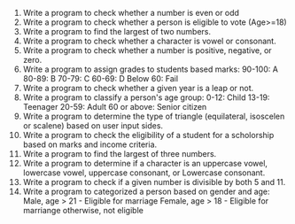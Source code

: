 1. Write a program to check whether a number is even or odd
2. Write a program to check whether a person is eligible to vote (Age>=18)
3. Write a program to find the largest of two numbers.
4. Write a program to check whether a character is vowel or consonant.
5. Write a program to check whether a number is positive, negative, or  zero.
6. Write a program to assign grades to students based marks:
   90-100: A
   80-89: B
   70-79: C
   60-69: D
   Below 60: Fail
7. Write a program to check whether a given year is a leap or not.
8. Write a program to classify a person's age group:
   0-12: Child
   13-19: Teenager
   20-59: Adult
   60 or above: Senior citizen
9. Write a program to determine the type of triangle (equilateral, isoscelen or scalene) based on user input sides.
10. Write a program to check the eligibility of a student for a scholorship based on marks and income criteria.
11. Write a program to find the largest of three numbers.
12. Write a program to determine if a character is an uppercase vowel, lowercase vowel, uppercase consonant, or Lowercase consonant.
13. Write a program to check if a given number is divisible by both 5 and 11.
14. Write a program to categorized a person based on gender and age:
    Male, age > 21 - Eligible for marriage
    Female, age > 18 - Eligible for marriange
    otherwise, not eligible
